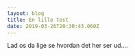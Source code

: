 ```yaml
---
layout: blog
title: En lille test
date: 2019-03-26T20:30:43.060Z
---
```

Lad os da lige se hvordan det her ser ud....
